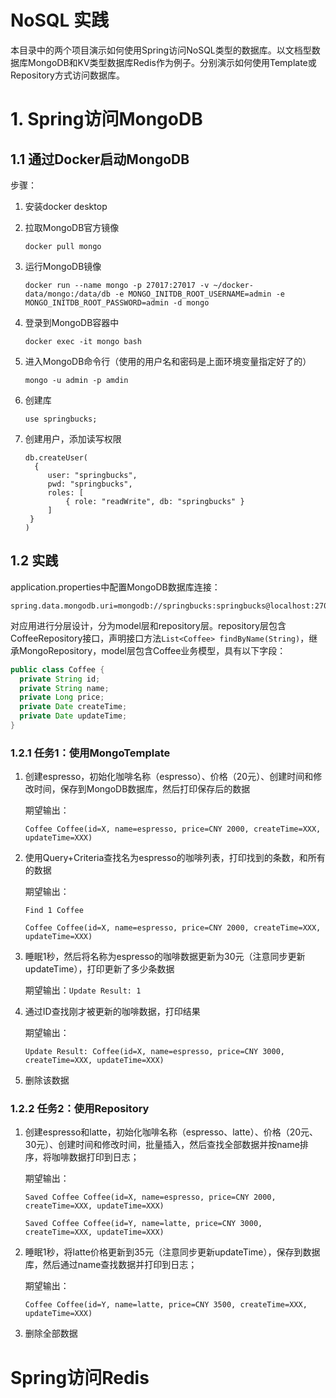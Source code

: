 # NoSQL 实践

本目录中的两个项目演示如何使用Spring访问NoSQL类型的数据库。以文档型数据库MongoDB和KV类型数据库Redis作为例子。分别演示如何使用Template或Repository方式访问数据库。

# 1. Spring访问MongoDB

## 1.1 通过Docker启动MongoDB

步骤：

1. 安装docker desktop

2. 拉取MongoDB官方镜像

   `docker pull mongo`

3. 运行MongoDB镜像

   `docker run --name mongo -p 27017:27017 -v ~/docker-data/mongo:/data/db -e MONGO_INITDB_ROOT_USERNAME=admin -e MONGO_INITDB_ROOT_PASSWORD=admin -d mongo`

4. 登录到MongoDB容器中

   `docker exec -it mongo bash`

5. 进入MongoDB命令行（使用的用户名和密码是上面环境变量指定好了的）

   `mongo -u admin -p amdin`
   
6. 创建库

   `use springbucks;`

7. 创建用户，添加读写权限

   ```
   db.createUser(
     {
   		user: "springbucks",
   		pwd: "springbucks",
   		roles: [
   			{ role: "readWrite", db: "springbucks" }
   		]
   	}
   )
   ```

## 1.2 实践

application.properties中配置MongoDB数据库连接：

```properties
spring.data.mongodb.uri=mongodb://springbucks:springbucks@localhost:27017/springbucks
```

对应用进行分层设计，分为model层和repository层。repository层包含CoffeeRepository接口，声明接口方法`List<Coffee> findByName(String)`，继承MongoRepository，model层包含Coffee业务模型，具有以下字段：

```java
public class Coffee {
  private String id;
  private String name;
  private Long price;
  private Date createTime;
  private Date updateTime;
}
```

### 1.2.1 任务1：使用MongoTemplate

1. 创建espresso，初始化咖啡名称（espresso）、价格（20元）、创建时间和修改时间，保存到MongoDB数据库，然后打印保存后的数据

   期望输出：

   `Coffee Coffee(id=X, name=espresso, price=CNY 2000, createTime=XXX, updateTime=XXX)`

2. 使用Query+Criteria查找名为espresso的咖啡列表，打印找到的条数，和所有的数据

   期望输出：

   `Find 1 Coffee`

   `Coffee Coffee(id=X, name=espresso, price=CNY 2000, createTime=XXX, updateTime=XXX)`

3. 睡眠1秒，然后将名称为espresso的咖啡数据更新为30元（注意同步更新updateTime），打印更新了多少条数据

   期望输出：`Update Result: 1`

4. 通过ID查找刚才被更新的咖啡数据，打印结果

   期望输出：

   `Update Result: Coffee(id=X, name=espresso, price=CNY 3000, createTime=XXX, updateTime=XXX)`

5. 删除该数据

### 1.2.2 任务2：使用Repository

1. 创建espresso和latte，初始化咖啡名称（espresso、latte）、价格（20元、30元）、创建时间和修改时间，批量插入，然后查找全部数据并按name排序，将咖啡数据打印到日志；

   期望输出：

   `Saved Coffee Coffee(id=X, name=espresso, price=CNY 2000, createTime=XXX, updateTime=XXX)`

   `Saved Coffee Coffee(id=Y, name=latte, price=CNY 3000, createTime=XXX, updateTime=XXX)`

2. 睡眠1秒，将latte价格更新到35元（注意同步更新updateTime），保存到数据库，然后通过name查找数据并打印到日志；

   期望输出：

   `Coffee Coffee(id=Y, name=latte, price=CNY 3500, createTime=XXX, updateTime=XXX)`

3. 删除全部数据

# Spring访问Redis


